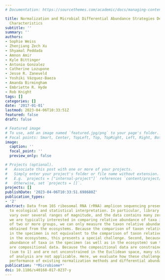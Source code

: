 ```yaml
---
# Documentation: https://sourcethemes.com/academic/docs/managing-content/

title: Normalization and Microbial Differential Abundance Strategies Depend upon Data
  Characteristics
subtitle: ''
summary: ''
authors:
- Sophie Weiss
- Zhenjiang Zech Xu
- Shyamal Peddada
- Amnon Amir
- Kyle Bittinger
- Antonio Gonzalez
- Catherine Lozupone
- Jesse R. Zaneveld
- Yoshiki Vázquez-Baeza
- Amanda Birmingham
- Embriette R. Hyde
- Rob Knight
tags: []
categories: []
date: '2017-01-01'
lastmod: 2023-04-06T10:33:51Z
featured: false
draft: false

# Featured image
# To use, add an image named `featured.jpg/png` to your page's folder.
# Focal points: Smart, Center, TopLeft, Top, TopRight, Left, Right, BottomLeft, Bottom, BottomRight.
image:
  caption: ''
  focal_point: ''
  preview_only: false

# Projects (optional).
#   Associate this post with one or more of your projects.
#   Simply enter your project's folder or file name without extension.
#   E.g. `projects = ["internal-project"]` references `content/project/deep-learning/index.md`.
#   Otherwise, set `projects = []`.
projects: []
publishDate: '2023-04-06T10:33:51.698680Z'
publication_types:
- '2'
abstract: Data from 16S ribosomal RNA (rRNA) amplicon sequencing present challenges
  to ecological and statistical interpretation. In particular, library sizes often
  vary over several ranges of magnitude, and the data contains many zeros. Although
  we are typically interested in comparing relative abundance of taxa in the ecosystem
  of two or more groups, we can only measure the taxon relative abundance in specimens
  obtained from the ecosystems. Because the comparison of taxon relative abundance
  in the specimen is not equivalent to the comparison of taxon relative abundance
  in the ecosystems, this presents a special challenge. Second, because the relative
  abundance of taxa in the specimen (as well as in the ecosystem) sum to 1, these
  are compositional data. Because the compositional data are constrained by the simplex
  (sum to 1) and are not unconstrained in the Euclidean space, many standard methods
  of analysis are not applicable. Here, we evaluate how these challenges impact the
  performance of existing normalization methods and differential abundance analyses.
publication: '*Microbiome*'
doi: 10.1186/s40168-017-0237-y
---
```

